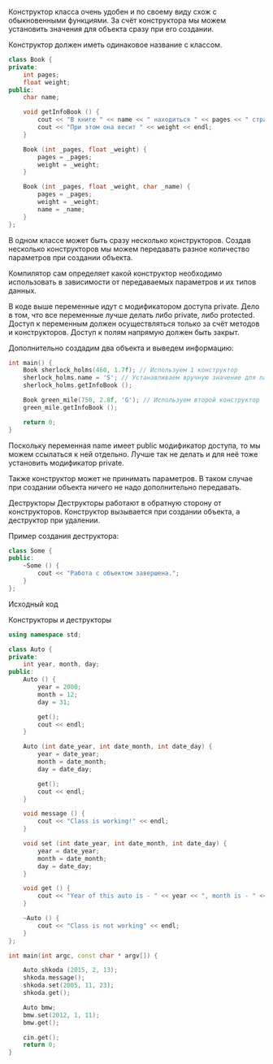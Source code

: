 Конструктор класса очень удобен и по своему виду схож с обыкновенными функциями.
За счёт конструктора мы можем установить значения для объекта сразу при его создании.

Конструктор должен иметь одинаковое название с классом.

```cpp
class Book {
private:
    int pages;
    float weight;
public:
    char name;

    void getInfoBook () {
        cout << "В книге " << name << " находиться " << pages << " страниц. " << endl;
        cout << "При этом она весит " << weight << endl;
    }

    Book (int _pages, float _weight) {
        pages = _pages;
        weight = _weight;
    }

    Book (int _pages, float _weight, char _name) {
        pages = _pages;
        weight = _weight;
        name = _name;
    }
};
```

В одном классе может быть сразу несколько конструкторов.
Создав несколько конструкторов мы можем передавать разное количество параметров при создании объекта.

Компилятор сам определяет какой конструктор необходимо использовать в зависимости от передаваемых параметров и их типов данных.

В коде выше переменные идут с модификатором доступа private.
Дело в том, что все переменные лучше делать либо private, либо protected.
Доступ к переменным должен осуществляться только за счёт методов и конструкторов. Доступ к полям напрямую должен быть закрыт.

Дополнительно создадим два объекта и выведем информацию:

```cpp
int main() {
    Book sherlock_holms(460, 1.7f); // Используем 1 конструктор
    sherlock_holms.name = 'S'; // Устанавливаем вручную значение для name
    sherlock_holms.getInfoBook ();

    Book green_mile(750, 2.8f, 'G'); // Используем второй конструктор
    green_mile.getInfoBook ();

    return 0;
}
```

Поскольку переменная name имеет public модификатор доступа, то мы можем ссылаться к ней отдельно.
Лучше так не делать и для неё тоже установить модификатор private.

Также конструктор может не принимать параметров.
В таком случае при создании объекта ничего не надо дополнительно передавать.

Деструкторы
Деструкторы работают в обратную сторону от конструкторов.
Конструктор вызывается при создании объекта, а деструктор при удалении.

Пример создания деструктора:

```cpp
class Some {
public:
    ~Some () {
        cout << "Работа с объектом завершена.";
    }
};
```

Исходный код

Конструкторы и деструкторы

```cpp
using namespace std;

class Auto {
private:
    int year, month, day;
public:
    Auto () {
        year = 2000;
        month = 12;
        day = 31;

        get();
        cout << endl;
    }

    Auto (int date_year, int date_month, int date_day) {
        year = date_year;
        month = date_month;
        day = date_day;

        get();
        cout << endl;
    }

    void message () {
        cout << "Class is working!" << endl;
    }

    void set (int date_year, int date_month, int date_day) {
        year = date_year;
        month = date_month;
        day = date_day;
    }

    void get () {
        cout << "Year of this auto is - " << year << ", month is - " << month << ", day is - " << day << endl;
    }

    ~Auto () {
        cout << "Class is not working" << endl;
    }
};

int main(int argc, const char * argv[]) {

    Auto shkoda (2015, 2, 13);
    shkoda.message();
    shkoda.set(2005, 11, 23);
    shkoda.get();

    Auto bmw;
    bmw.set(2012, 1, 11);
    bmw.get();

    cin.get();
    return 0;
}
```
